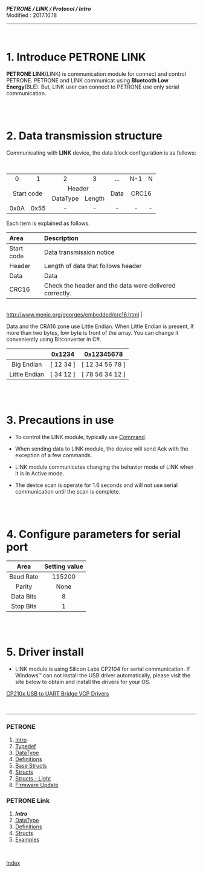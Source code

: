 ***PETRONE / LINK / Protocol / Intro***<br>
Modified : 2017.10.18

---

<br>

# 1. Introduce PETRONE LINK 

**PETRONE LINK**(LINK) is communication module for connect and control PETRONE.
  PETRONE and LINK communicat using **Bluetooth Low Energy**(BLE). But, LINK user can connect to PETRONE use only serial communication.


<br>
<br>


# 2. Data transmission structure

Communicating with **LINK** device, the data block configuration is as follows:

<table>
    <tr>
        <td><div align="center">0</div></td>
        <td><div align="center">1</div></td>
        <td><div align="center">2</div></td>
        <td><div align="center">3</div></td>
        <td><div align="center">...</div></td>
        <td><div align="center">N-1</div></td>
        <td><div align="center">N</div></td>
    </tr>
    <tr>
        <td rowspan="2" colspan="2"><div align="center">Start code</div></td>
        <td colspan="2"><div align="center">Header</div></td>
        <td rowspan="2"><div align="center">Data</div></td>
        <td rowspan="2" colspan="2"><div align="center">CRC16</div></td>
    </tr>
    <tr>
        <td><div align="center">DataType</div></td>
        <td><div align="center">Length</div></td>
    </tr>
    <tr>
        <td><div align="center">0x0A</div></td>
        <td><div align="center">0x55</div></td>
        <td><div align="center">-</div></td>
        <td><div align="center">-</div></td>
        <td><div align="center">-</div></td>
        <td><div align="center">-</div></td>
        <td><div align="center">-</div></td>
    </tr>
</table>

Each item is explained as follows.

| Area       | Description                                             |
|:-----------|:--------------------------------------------------------|
| Start code | Data transmission notice                                |
| Header     | Length of data that follows header                      |
| Data       | Data                                                    |
| CRC16      | Check the header and the data were delivered correctly. |

<br>
<a href="http://www.menie.org/georges/embedded/crc16.html">http://www.menie.org/georges/embedded/crc16.html</a>    |


 Data and the CRA16 zone use Little Endian. When Little Endian is present, If more than two bytes, low byte is front of the array. You can change it conveniently using Bitconverter in C#.


|               | 0x1234    | 0x12345678      |
|:-------------:|:---------:|:---------------:|
| Big Endian    | [ 12 34 ] | [ 12 34 56 78 ] |
| Little Endian | [ 34 12 ] | [ 78 56 34 12 ] |


<br>
<br>


# 3. Precautions in use

- To control the LINK module, typically use [Command](../06_structs.md#Command).

- When sending data to LINK module, the device will send Ack with the exception of a few commands.

- LINK module communicates changing the behavior mode of LINK when it is in Active mode.

- The device scan is operate for 1.6 seconds and will not use serial communication until the scan is complete. 


<br>
<br>


# 4. Configure parameters for serial port


| Area      | Setting value |
|:---------:|:-------------:|
| Baud Rate | 115200        |
| Parity    | None          |
| Data Bits | 8             |
| Stop Bits | 1             |


<br>
<br>


# 5. Driver install

- LINK module is using Silicon Labs CP2104 for serial communication. If Windows™ can not install the USB driver automatically, please visit the site below to obtain and install the drivers for your OS.

[CP210x USB to UART Bridge VCP Drivers](https://www.silabs.com/products/mcu/Pages/USBtoUARTBridgeVCPDrivers.aspx)

<br>

---

### PETRONE

1. [Intro](../01_intro.md)
2. [Typedef](../02_typedef.md)
3. [DataType](../03_datatype.md)
4. [Definitions](../04_definitions.md)
5. [Base Structs](../05_base_structs.md)
6. [Structs](../06_structs.md)
7. [Structs - Light](../07_structs_light.md)
8. [Firmware Update](../08_firmware_update.md)


### PETRONE Link

1. ***Intro***
2. [DataType](02_datatype.md)
3. [Definitions](03_definitions.md)
4. [Structs](04_structs.md)
5. [Examples](05_examples.md)

<br>

[Index](../index.md)